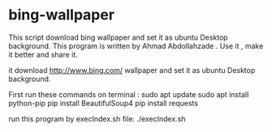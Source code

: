 # bing-wallpaper
This script download bing wallpaper and set it as ubuntu Desktop background.
This program is written by Ahmad Abdollahzade . Use it , make it better and share it. 

it download http://www.bing.com/ wallpaper and set it as ubuntu Desktop background.

First run these commands on terminal :
    sudo apt update
    sudo apt install python-pip
    pip install BeautifulSoup4
    pip install requests

run this program by execIndex.sh file:
    ./execIndex.sh
